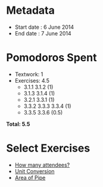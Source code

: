 Metadata
========

- Start date : 6 June 2014
- End date : 7 June 2014

Pomodoros Spent
==============

- Textwork: 1
- Exercises: 4.5
  - 3.1.1 3.1.2 (1)
  - 3.1.3 3.1.4 (1)
  - 3.2.1 3.3.1 (1)
  - 3.3.2 3.3.3 3.3.4 (1)
  - 3.3.5 3.3.6 (0.5)

**Total: 5.5**

Select Exercises
================

- [How many attendees?](http://htdp.org/2003-09-26/Book/curriculum-Z-H-6.html#node_thm_3.1.1)
- [Unit Conversion](http://htdp.org/2003-09-26/Book/curriculum-Z-H-6.html#node_thm_3.3.1)
- [Area of Pipe](http://htdp.org/2003-09-26/Book/curriculum-Z-H-6.html#node_thm_3.3.4)

